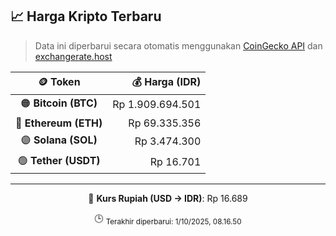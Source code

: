 

<!-- HARGA_KRIPTO -->
## 📈 Harga Kripto Terbaru

> Data ini diperbarui secara otomatis menggunakan [CoinGecko API](https://www.coingecko.com/) dan [exchangerate.host](https://exchangerate.host/)

<div align="center">

| 🪙 Token | 💰 Harga (IDR) |
|:------:|---------------:|
| 🟠 **Bitcoin (BTC)**   | Rp 1.909.694.501 |
| 🔵 **Ethereum (ETH)**  | Rp 69.335.356 |
| 🟣 **Solana (SOL)**    | Rp 3.474.300 |
| 🟢 **Tether (USDT)**   | Rp 16.701 |

---

💱 **Kurs Rupiah (USD → IDR)**: Rp 16.689

🕒 <sub>Terakhir diperbarui: 1/10/2025, 08.16.50</sub>

</div>
<!-- /HARGA_KRIPTO -->